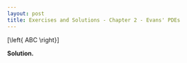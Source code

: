 ```yaml
---
layout: post
title: Exercises and Solutions - Chapter 2 - Evans' PDEs
---
```

\[\left\{ ABC \right\}\]



**Solution.**
